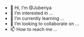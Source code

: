 - 👋 Hi, I’m @Juberiya
- 👀 I’m interested in ...
- 🌱 I’m currently learning ...
- 💞️ I’m looking to collaborate on ...
- 📫 How to reach me ...

<!---
Juberiya/Juberiya is a ✨ special ✨ repository because its `README.md` (this file) appears on your GitHub profile.
You can click the Preview link to take a look at your changes.
--->

